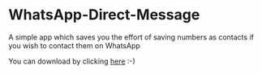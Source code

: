 # WhatsApp-Direct-Message
A simple app which saves you the effort of saving numbers as contacts if you wish to contact them on WhatsApp

You can download by clicking [here](https://github.com/Akshat-Jain/WhatsApp-DM/raw/master/apk/WhatsApp%20Direct%20Message.apk) :-)
